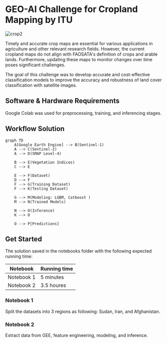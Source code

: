 # GEO-AI Challenge for Cropland Mapping by ITU

![crop2](https://github.com/ITU-GeoAI-Challenge/3rd_place_cropland_mapping/assets/61426508/edc66ac5-5a51-468f-850a-0b33eb75729d)

Timely and accurate crop maps are essential for various applications in agriculture and other relevant research fields. However, the current cropland maps do not align with FAOSATA's definition of crops and arable lands. Furthermore, updating these maps to monitor changes over time poses significant challenges.

The goal of this challenge was to develop accurate and cost-effective classification models to improve the accuracy and robustness of land cover classification with satellite images.

## Software & Hardware Requirements
Google Colab was used for preprocessing, training, and inferencing stages. 

## Workflow Solution

```mermaid
graph TD
    A[Google Earth Engine] --> B(Sentinel-1)
    A --> C(Sentinel-2)
    A --> D(SMAP Level-4)

    B --> E(Vegetation Indices)
    C --> E
    
    E --> F(Dataset)
    D --> F
    F --> G(Training Dataset)
    F --> K(Testing Dataset)

    G --> M(Modeling: LGBM, Catboost )
    M --> N(Trained Models)

    N --> O(Inference)
    K --> O

    O --> P[Predictions]

```


## Get Started
The solution saved in the notebooks folder with the following expected running time: 

|Notebook|Running time|
|-----------|--------|
|Notebook 1 | 5 minutes|
|Notebook 2 | 3.5 houres|

### Notebook 1
Split the datasets into 3 regions as following: Sudan, Iran, and Afghanistan.

### Notebook 2
Extract data from GEE, feature engineering, modeling, and inference.
